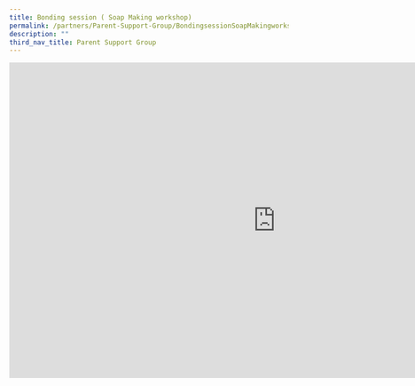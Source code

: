 ```yaml
---
title: Bonding session ( Soap Making workshop)
permalink: /partners/Parent-Support-Group/BondingsessionSoapMakingworkshop/
description: ""
third_nav_title: Parent Support Group
---
```

<iframe allowfullscreen="true" height="569" width="960" frameborder="0" src="https://docs.google.com/presentation/d/e/2PACX-1vTo2fRrwn30dA9nTWyoApxww7817DQV_gweS2LrohvGwPMevTPaAnqmoPM3VwmsTiZtac_SbD6bI7Fp/embed?start=false&amp;loop=false&amp;delayms=10000"></iframe>